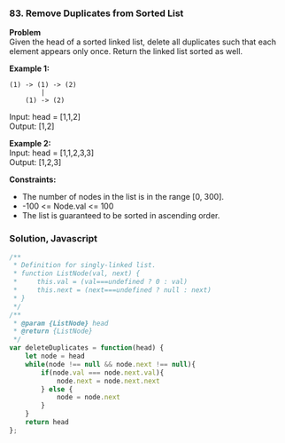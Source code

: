 ### 83. Remove Duplicates from Sorted List

**Problem**\
Given the head of a sorted linked list, delete all duplicates such that each element appears only once. Return the linked list sorted as well.

**Example 1:**
```
(1) -> (1) -> (2)
        |
    (1) -> (2)
```
Input: head = [1,1,2]\
Output: [1,2]

**Example 2:**\
Input: head = [1,1,2,3,3]\
Output: [1,2,3]

**Constraints:**
- The number of nodes in the list is in the range [0, 300].
- -100 <= Node.val <= 100
- The list is guaranteed to be sorted in ascending order.

### Solution, Javascript
```javascript
/**
 * Definition for singly-linked list.
 * function ListNode(val, next) {
 *     this.val = (val===undefined ? 0 : val)
 *     this.next = (next===undefined ? null : next)
 * }
 */
/**
 * @param {ListNode} head
 * @return {ListNode}
 */
var deleteDuplicates = function(head) {
    let node = head
    while(node !== null && node.next !== null){
        if(node.val === node.next.val){
            node.next = node.next.next
        } else {
            node = node.next
        }
    }
    return head
};
```